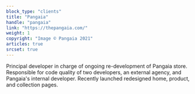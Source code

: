 ```yaml
---
block_type: "clients"
title: "Pangaia"
handle: "pangaia"
link: "https://thepangaia.com/"
weight: 1
copyright: "Image © Pangaia 2021"
articles: true
srcset: true
---
```


Principal developer in charge of ongoing re-development of Pangaia store. Responsible for code quality of two developers, an external agency, and Pangaia's internal developer. Recently launched redesigned home, product, and collection pages.